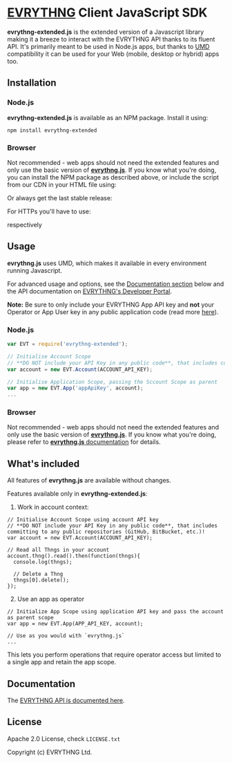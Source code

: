 # [EVRYTHNG](https://www.evrythng.com) Client JavaScript SDK


**evrythng-extended.js** is the extended version of a Javascript library making it a breeze to interact with the EVRYTHNG API thanks to its fluent API. It's primarily meant to be used in Node.js apps, but thanks to  [UMD](https://github.com/umdjs/umd) compatibility it can be used for your Web (mobile, desktop or hybrid) apps too.

## Installation

### Node.js

**evrythng-extended.js** is available as an NPM package. Install it using:

    npm install evrythng-extended

### Browser

Not recommended - web apps should not need the extended features and only use the basic version of [**evrythng.js**](https://github.com/evrythng/evrythng.js).
If you know what you're doing, you can install the NPM package as described above, or include the script from our CDN in your HTML file using:
                                                       
   <script src="//cdn.evrythng.net/toolkit/evrythng-js-sdk/evrythng-extended-2.1.0.min.js"></script>

Or always get the last stable release:

   <script src="//cdn.evrythng.net/toolkit/evrythng-js-sdk/evrythng-extended.js"></script>
   <script src="//cdn.evrythng.net/toolkit/evrythng-js-sdk/evrythng-extended.min.js"></script>
   
For HTTPs you'll have to use:

   <script src="//d10ka0m22z5ju5.cloudfront.net/toolkit/evrythng-js-sdk/evrythng-extended-2.1.0.min.js"></script>

respectively

   <script src="//d10ka0m22z5ju5.cloudfront.net/toolkit/evrythng-js-sdk/evrythng-extended.min.js"></script>
   

## Usage

**evrythng.js** uses UMD, which makes it available in every environment running Javascript.

For advanced usage and options, see the [Documentation section](#documentation) below and the API 
documentation on [EVRYTHNG's Developer Portal](https://dashboard.evrythng.com/developers). 

**Note:** Be sure to only include your EVRYTHNG App API key and **not** your Operator or App User key in any public application code (read more [here](https://dashboard.evrythng.com/developers/apidoc#appusers)).

### Node.js

```javascript
var EVT = require('evrythng-extended');

// Initialise Account Scope
// **DO NOT include your API Key in any public code**, that includes committing to any public repositories (GitHub, BitBucket, etc.)!
var account = new EVT.Account(ACCOUNT_API_KEY);

// Initialise Application Scope, passing the Sccount Scope as parent
var app = new EVT.App('appApiKey', account);
...
```

### Browser

Not recommended - web apps should not need the extended features and only use the basic version of [**evrythng.js**](https://github.com/evrythng/evrythng.js).
If you know what you're doing, please refer to [**evrythng.js** documentation](https://github.com/evrythng/evrythng.js#browser) for details.

## What's included

All features of **evrythng.js** are available without changes.

Features available only in **evrythng-extended.js**:
1. Work in account context:
```
// Initialise Account Scope using account API key
// **DO NOT include your API Key in any public code**, that includes committing to any public repositories (GitHub, BitBucket, etc.)!
var account = new EVT.Account(ACCOUNT_API_KEY);

// Read all Thngs in your account
account.thng().read().then(function(thngs){
  console.log(thngs);
  
  // Delete a Thng
  thngs[0].delete();
});
```

2. Use an app as operator 
```
// Initialize App Scope using application API key and pass the account as parent scope
var app = new EVT.App(APP_API_KEY, account);

// Use as you would with `evrythng.js`
...
```
This lets you perform operations that require operator access but limited to a single app and retain the app scope.

## Documentation

The [EVRYTHNG API is documented here](https://dashboard.evrythng.com/developers/apidoc).

## License

Apache 2.0 License, check `LICENSE.txt`

Copyright (c) EVRYTHNG Ltd.

